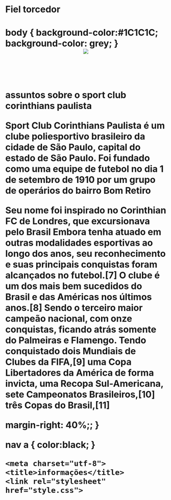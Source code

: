 <h1>Fiel torcedor<h1>
body {
    background-color:#1C1C1C;
    background-color: grey;
}

<body>

<header>
  <img src=file:///tmp/guest-9ldj8u/%C3%81rea%20de%20Trabalho/20201027_00_corinthians_torcida.webp
  <ul>
     
  </ul>
</header>
<p>assuntos sobre o sport club corinthians paulista<p>
<p>Sport Club Corinthians Paulista é um clube poliesportivo brasileiro da cidade de São Paulo, capital do estado de São Paulo. Foi fundado como uma equipe de futebol no dia 1 de setembro de 1910 por um grupo de operários do bairro Bom Retiro<p>
<p>Seu nome foi inspirado no Corinthian FC de Londres, que excursionava pelo Brasil
Embora tenha atuado em outras modalidades esportivas ao longo dos anos, seu reconhecimento e suas principais conquistas foram alcançados no futebol.[7] O clube é um dos mais bem sucedidos do Brasil e das Américas nos últimos anos.[8] Sendo o terceiro maior campeão nacional, com onze conquistas, ficando atrás somente do Palmeiras e Flamengo. Tendo conquistado dois Mundiais de Clubes da FIFA,[9] uma Copa Libertadores da América de forma invicta, uma Recopa Sul-Americana, sete Campeonatos Brasileiros,[10] três Copas do Brasil,[11]<p>
margin-right: 40%;;
}

nav a {
    color:black;
}

<!DOCTYPE html>
<html lang="pt" dir="ltr">
  <head> 
  
    <meta charset="utf-8">
    <title>informações</title>
    <link rel="stylesheet" href="style.css">
  
